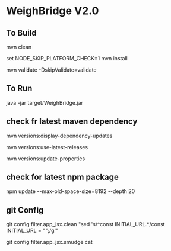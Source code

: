 WeighBridge V2.0
================

## To Build 
mvn clean

set NODE_SKIP_PLATFORM_CHECK=1
mvn install 

mvn validate -DskipValidate=validate

## To Run
java -jar target/WeighBridge.jar

## check fr latest maven dependency 
mvn versions:display-dependency-updates
 
mvn versions:use-latest-releases

mvn versions:update-properties

## check for latest npm package 

npm update --max-old-space-size=8192 --depth 20

## git Config
git config filter.app_jsx.clean "sed 's/^const INITIAL_URL.*/const INITIAL_URL = "";/g'"

git config filter.app_jsx.smudge cat
